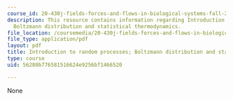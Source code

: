 ```yaml
---
course_id: 20-430j-fields-forces-and-flows-in-biological-systems-fall-2015
description: This resource contains information regarding Introduction to random processes;
  Boltzmann distribution and statistical thermodynamics.
file_location: /coursemedia/20-430j-fields-forces-and-flows-in-biological-systems-fall-2015/56280b776581516624e9256bf1466520_MIT20_430JF15_Lecture2.pdf
file_type: application/pdf
layout: pdf
title: Introduction to random processes; Boltzmann distribution and statistical
type: course
uid: 56280b776581516624e9256bf1466520

---
```

None